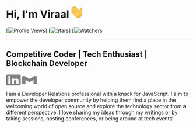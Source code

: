 # Hi, I'm Viraal  <img src="./Hi.gif" width="30px">
[![Profile Views](https://komarev.com/ghpvc/?username=viraalbambori)]
[![Stars](https://img.shields.io/github/stars/viraalbambori)]
[![Watchers](https://img.shields.io/github/watchers/Viraalbambori)
<hr>

## Competitive Coder | Tech Enthusiast | Blockchain Developer

<p>
    <a href="https://www.linkedin.com/in/viraalbambori/" target="blank">
        <img align="center" src="./linkedin.svg" alt="Viraalbambori" height="30" width="40" class="icon"/>
    </a>
    <a href="mailto:viraalbambori0710@gmail.com">
        <img align="center" src="./gmail.svg" height="30" width="40" class="icon"/>
    </a>
</p>

I am a Developer Relations professional with a knack for JavaScript. I aim to empower the developer community by helping them find a place in the welcoming world of open source and explore the technology sector from a different perspective. I love sharing my ideas through my writings or by taking sessions, hosting conferences, or being around at tech events!
